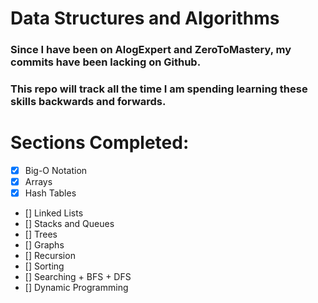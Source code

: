 # Data Structures and Algorithms</br>

### Since I have been on AlogExpert and ZeroToMastery, my commits have been lacking on Github.</br>

### This repo will track all the time I am spending learning these skills backwards and forwards.</br>

# Sections Completed:</br>

- [x] Big-O Notation
- [x] Arrays
- [x] Hash Tables
- [] Linked Lists
- [] Stacks and Queues
- [] Trees
- [] Graphs
- [] Recursion
- [] Sorting
- [] Searching + BFS + DFS
- [] Dynamic Programming
